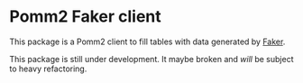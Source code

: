 # Pomm2 Faker client

This package is a Pomm2 client to fill tables with data generated by [Faker](https://github.com/fzaninotto/Faker).

This package is still under development. It maybe broken and *will* be subject to heavy refactoring.

